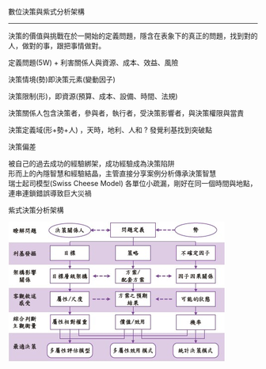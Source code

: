 數位決策與紫式分析架構

***

決策的價值與挑戰在於一開始的定義問題，隱含在表象下的真正的問題，找到對的人，做對的事，跟把事情做對。

定義問題(5W) + 利害關係人與資源、成本、效益、風險

決策情境(勢)即決策元素(變動因子)

決策限制(形)，即資源(預算、成本、設備、時間、法規)

決策關係人包含決策者，參與者，執行者，受決策影響者，與決策權限與當責

決策定義域(形+勢+人) ，天時，地利、人和 ? 發覺利基找到突破點

決策偏差

被自己的過去成功的經驗綁架，成功經驗成為決策陷阱<br>形而上的內隱智慧和經驗結晶，主管直接分享案例分析傳承決策智慧<br>瑞士起司模型(Swiss Cheese Model) 各單位小疏漏，剛好在同一個時間與地點，連串連鎖錯誤導致巨大災禍

紫式決策分析架構

![紫式決策分析架構](img/紫式決策分析架構.jpg)